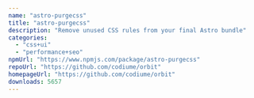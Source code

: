 ```yaml
---
name: "astro-purgecss"
title: "astro-purgecss"
description: "Remove unused CSS rules from your final Astro bundle"
categories:
  - "css+ui"
  - "performance+seo"
npmUrl: "https://www.npmjs.com/package/astro-purgecss"
repoUrl: "https://github.com/codiume/orbit"
homepageUrl: "https://github.com/codiume/orbit"
downloads: 5657
---
```

